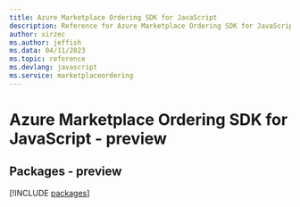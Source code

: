 ```yaml
---
title: Azure Marketplace Ordering SDK for JavaScript
description: Reference for Azure Marketplace Ordering SDK for JavaScript
author: xirzec
ms.author: jeffish
ms.data: 04/11/2023
ms.topic: reference
ms.devlang: javascript
ms.service: marketplaceordering
---
```

# Azure Marketplace Ordering SDK for JavaScript - preview
## Packages - preview
[!INCLUDE [packages](marketplace-ordering-index.md)]